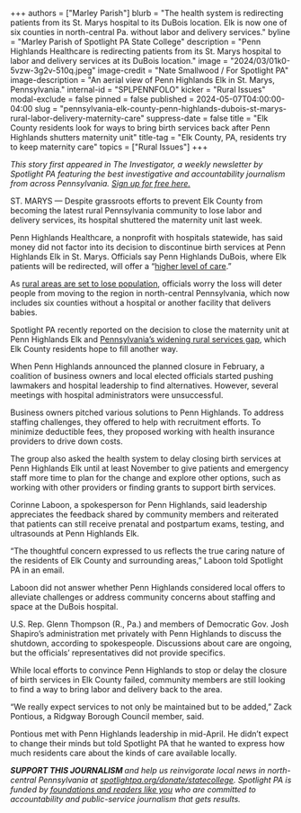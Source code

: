 +++
authors = ["Marley Parish"]
blurb = "The health system is redirecting patients from its St. Marys hospital to its DuBois location. Elk is now one of six counties in north-central Pa. without labor and delivery services."
byline = "Marley Parish of Spotlight PA State College"
description = "Penn Highlands Healthcare is redirecting patients from its St. Marys hospital to labor and delivery services at its DuBois location."
image = "2024/03/01k0-5vzw-3g2v-510q.jpeg"
image-credit = "Nate Smallwood / For Spotlight PA"
image-description = "An aerial view of Penn Highlands Elk in St. Marys, Pennsylvania."
internal-id = "SPLPENNFOLO"
kicker = "Rural Issues"
modal-exclude = false
pinned = false
published = 2024-05-07T04:00:00-04:00
slug = "pennsylvania-elk-county-penn-highlands-dubois-st-marys-rural-labor-delivery-maternity-care"
suppress-date = false
title = "Elk County residents look for ways to bring birth services back after Penn Highlands shutters maternity unit"
title-tag = "Elk County, PA, residents try to keep maternity care"
topics = ["Rural Issues"]
+++

<em>This story first appeared in The Investigator, a weekly newsletter by Spotlight PA featuring the best investigative and accountability journalism from across Pennsylvania. </em><a href="https://www.spotlightpa.org/newsletters"><em>Sign up for free here.</em></a>

ST. MARYS — Despite grassroots efforts to prevent Elk County from becoming the latest rural Pennsylvania community to lose labor and delivery services, its hospital shuttered the maternity unit last week.

Penn Highlands Healthcare, a nonprofit with hospitals statewide, has said money did not factor into its decision to discontinue birth services at Penn Highlands Elk in St. Marys. Officials say Penn Highlands DuBois, where Elk patients will be redirected, will offer a “<a href="https://www.phhealthcare.org/news/penn-highlands-healthcare-news/penn-highlands-healthcare-announces-transition-of-services">higher level of care</a>.”

As <a href="https://www.rural.pa.gov/data/population-projections">rural areas are set to lose population</a>, officials worry the loss will deter people from moving to the region in north-central Pennsylvania, which now includes six counties without a hospital or another facility that delivers babies.

<script src="https://www.spotlightpa.org/embed.js" async></script><div data-spl-embed-version="1" data-spl-src="https://www.spotlightpa.org/embeds/newsletter/?cta=Sign%20up%20for%20our%20new%20regional%20newsletter%2C%20%3Cb%3ETalk%20of%20the%20Town%3C%2Fb%3E%2C%20and%20get%20all%20the%20news%20and%20notes%20from%20State%20College%20and%20north-central%20PA.&button=Sign%20Up%20Now&preselect=state_college&eyebrow=DON'T%20MISS%20A%20BEAT"></div>

Spotlight PA recently reported on the decision to close the maternity unit at Penn Highlands Elk and <a href="https://www.spotlightpa.org/statecollege/2024/03/penn-highlands-elk-county-rural-pennsylvania-birth-labor-delivery-maternity-care/">Pennsylvania’s widening rural services gap</a>, which Elk County residents hope to fill another way.

When Penn Highlands announced the planned closure in February, a coalition of business owners and local elected officials started pushing lawmakers and hospital leadership to find alternatives. However, several meetings with hospital administrators were unsuccessful.

Business owners pitched various solutions to Penn Highlands. To address staffing challenges, they offered to help with recruitment efforts. To minimize deductible fees, they proposed working with health insurance providers to drive down costs.

The group also asked the health system to delay closing birth services at Penn Highlands Elk until at least November to give patients and emergency staff more time to plan for the change and explore other options, such as working with other providers or finding grants to support birth services.

Corinne Laboon, a spokesperson for Penn Highlands, said leadership appreciates the feedback shared by community members and reiterated that patients can still receive prenatal and postpartum exams, testing, and ultrasounds at Penn Highlands Elk.

“The thoughtful concern expressed to us reflects the true caring nature of the residents of Elk County and surrounding areas,” Laboon told Spotlight PA in an email.

Laboon did not answer whether Penn Highlands considered local offers to alleviate challenges or address community concerns about staffing and space at the DuBois hospital.

<script src="https://www.spotlightpa.org/embed.js" async></script><div data-spl-embed-version="1" data-spl-src="https://www.spotlightpa.org/embeds/donate/"></div>

U.S. Rep. Glenn Thompson (R., Pa.) and members of Democratic Gov. Josh Shapiro’s administration met privately with Penn Highlands to discuss the shutdown, according to spokespeople. Discussions about care are ongoing, but the officials’ representatives did not provide specifics.

While local efforts to convince Penn Highlands to stop or delay the closure of birth services in Elk County failed, community members are still looking to find a way to bring labor and delivery back to the area.

“We really expect services to not only be maintained but to be added,” Zack Pontious, a Ridgway Borough Council member, said.

Pontious met with Penn Highlands leadership in mid-April. He didn’t expect to change their minds but told Spotlight PA that he wanted to express how much residents care about the kinds of care available locally. <em></em>

<strong><em>SUPPORT THIS JOURNALISM </em></strong><em>and help us reinvigorate local news in north-central Pennsylvania at </em><a href="http://spotlightpa.org/donate/statecollege"><em>spotlightpa.org/donate/statecollege</em></a><em>. Spotlight PA is funded by </em><a href="https://www.spotlightpa.org/support"><em>foundations and readers like you</em></a><em> who are committed to accountability and public-service journalism that gets results.</em>

